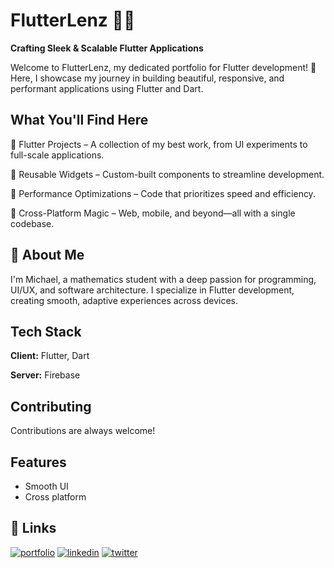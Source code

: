 
# FlutterLenz 🚀🎨

**Crafting Sleek & Scalable Flutter Applications**

Welcome to FlutterLenz, my dedicated portfolio for Flutter development! 💙 Here, I showcase my journey in building beautiful, responsive, and performant applications using Flutter and Dart.





## What You'll Find Here

🔹 Flutter Projects – A collection of my best work, from UI experiments to full-scale applications.

🔹 Reusable Widgets – Custom-built components to streamline development.

🔹 Performance Optimizations – Code that prioritizes speed and efficiency.

🔹 Cross-Platform Magic – Web, mobile, and beyond—all with a single codebase.


## 🚀 About Me
I'm Michael, a mathematics student with a deep passion for programming, UI/UX, and software architecture. I specialize in Flutter development, creating smooth, adaptive experiences across devices.
## Tech Stack

**Client:** Flutter, Dart

**Server:** Firebase


## Contributing

Contributions are always welcome!


## Features

- Smooth UI
- Cross platform


## 🔗 Links
[![portfolio](https://img.shields.io/badge/my_portfolio-000?style=for-the-badge&logo=ko-fi&logoColor=white)](https://flutterlenz.github.io/)
[![linkedin](https://img.shields.io/badge/linkedin-0A66C2?style=for-the-badge&logo=linkedin&logoColor=white)](https://www.linkedin.com/)
[![twitter](https://img.shields.io/badge/twitter-1DA1F2?style=for-the-badge&logo=twitter&logoColor=white)](https://twitter.com/)
